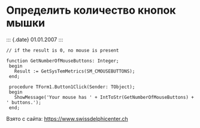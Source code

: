 Определить количество кнопок мышки
==================================

::: {.date}
01.01.2007
:::

    // if the result is 0, no mouse is present 
     
    function GetNumberOfMouseButtons: Integer;
     begin
       Result := GetSysTemMetrics(SM_CMOUSEBUTTONS);
     end;
     
     procedure TForm1.Button1Click(Sender: TObject);
     begin
       ShowMessage('Your mouse has ' + IntToStr(GetNumberOfMouseButtons) + ' buttons.');
     end;

Взято с сайта: <https://www.swissdelphicenter.ch>
